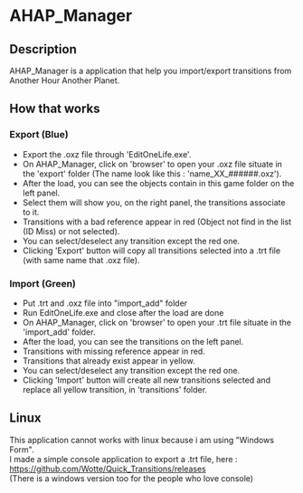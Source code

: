 # AHAP_Manager
## Description

AHAP_Manager is a application that help you import/export transitions from Another Hour Another Planet.<br>

## How that works

### Export (Blue)

- Export the .oxz file through 'EditOneLife.exe'.
- On AHAP_Manager, click on 'browser' to open your .oxz file situate in the 'export' folder (The name look like this : 'name_XX_######.oxz').
- After the load, you can see the objects contain in this game folder on the left panel.
- Select them will show you, on the right panel, the transitions associate to it.
- Transitions with a bad reference appear in red (Object not find in the list (ID Miss) or not selected).
- You can select/deselect any transition except the red one.
- Clicking 'Export' button will copy all transitions selected into a .trt file (with same name that .oxz file).

### Import (Green)

- Put .trt and .oxz file into "import_add" folder
- Run EditOneLife.exe and close after the load are done
- On AHAP_Manager, click on 'browser' to open your .trt file situate in the 'import_add' folder.
- After the load, you can see the transitions on the left panel.
- Transitions with missing reference appear in red.
- Transitions that already exist appear in yellow.
- You can select/deselect any transition except the red one.
- Clicking 'Import' button will create all new transitions selected and replace all yellow transition, in 'transitions' folder.


## Linux

This application cannot works with linux because i am using "Windows Form". <br>
I made a simple console application to export a .trt file, here : <br>
https://github.com/Wotte/Quick_Transitions/releases <br>
(There is a windows version too for the people who love console)
